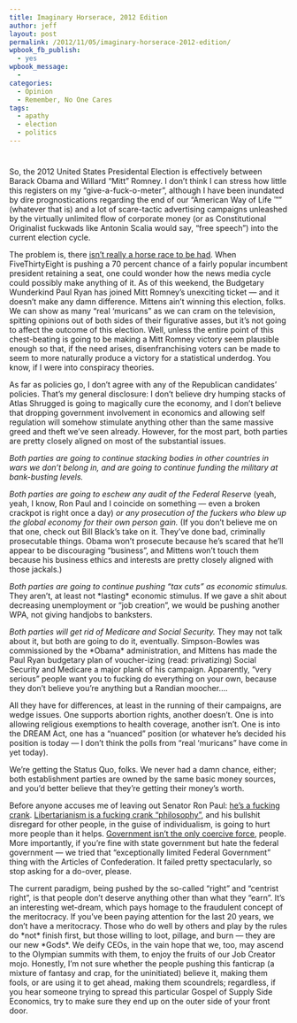 ```yaml
---
title: Imaginary Horserace, 2012 Edition
author: jeff
layout: post
permalink: /2012/11/05/imaginary-horserace-2012-edition/
wpbook_fb_publish:
  - yes
wpbook_message:
  - 
categories:
  - Opinion
  - Remember, No One Cares
tags:
  - apathy
  - election
  - politics
---
```

# 

So, the 2012 United States Presidental Election is effectively between Barack Obama and Willard “Mitt” Romney. I don’t think I can stress how little this registers on my “give-a-fuck-o-meter”, although I have been inundated by dire prognostications regarding the end of our “American Way of Life ™” (whatever that is) and a lot of scare-tactic advertising campaigns unleashed by the virtually unlimited flow of corporate money (or as Constitutional Originalist fuckwads like Antonin Scalia would say, “free speech”) into the current election cycle.

The problem is, there [isn’t really a horse race to be had][1]. When FiveThirtyEight is pushing a 70 percent chance of a fairly popular incumbent president retaining a seat, one could wonder how the news media cycle could possibly make anything of it. As of this weekend, the Budgetary Wunderkind Paul Ryan has joined Mitt Romney’s unexciting ticket — and it doesn’t make any damn difference. Mittens ain’t winning this election, folks. We can show as many “real ‘muricans” as we can cram on the television, spitting opinions out of both sides of their figurative asses, but it’s not going to affect the outcome of this election. Well, unless the entire point of this chest-beating is going to be making a Mitt Romney victory seem plausible enough so that, if the need arises, disenfranchising voters can be made to seem to more naturally produce a victory for a statistical underdog. You know, if I were into conspiracy theories.

 [1]: http://fivethirtyeight.blogs.nytimes.com/

As far as policies go, I don’t agree with any of the Republican candidates’ policies. That’s my general disclosure: I don’t believe dry humping stacks of Atlas Shrugged is going to magically cure the economy, and I don’t believe that dropping government involvement in economics and allowing self regulation will somehow stimulate anything other than the same massive greed and theft we’ve seen already. However, for the most part, both parties are pretty closely aligned on most of the substantial issues.

*Both parties are going to continue stacking bodies in other countries in wars we don’t belong in, and are going to continue funding the military at bank-busting levels.*

*Both parties are going to eschew any audit of the Federal Reserve* (yeah, yeah, I know, Ron Paul and I coincide on something — even a broken crackpot is right once a day) *or any prosecution of the fuckers who blew up the global economy for their own person gain.* (If you don’t believe me on that one, check out Bill Black’s take on it. They’ve done bad, criminally prosecutable things. Obama won’t prosecute because he’s scared that he’ll appear to be discouraging “business”, and Mittens won’t touch them because his business ethics and interests are pretty closely aligned with those jackals.)

*Both parties are going to continue pushing “tax cuts” as economic stimulus.* They aren’t, at least not \*lasting\* economic stimulus. If we gave a shit about decreasing unemployment or “job creation”, we would be pushing another WPA, not giving handjobs to banksters.

*Both parties will get rid of Medicare and Social Security.* They may not talk about it, but both are going to do it, eventually. Simpson-Bowles was commissioned by the \*Obama\* administration, and Mittens has made the Paul Ryan budgetary plan of voucher-izing (read: privatizing) Social Security and Medicare a major plank of his campaign. Apparently, “very serious” people want you to fucking do everything on your own, because they don’t believe you’re anything but a Randian moocher….

All they have for differences, at least in the running of their campaigns, are wedge issues. One supports abortion rights, another doesn’t. One is into allowing religious exemptions to health coverage, another isn’t. One is into the DREAM Act, one has a “nuanced” position (or whatever he’s decided his position is today — I don’t think the polls from “real ‘muricans” have come in yet today).

We’re getting the Status Quo, folks. We never had a damn chance, either; both establishment parties are owned by the same basic money sources, and you’d better believe that they’re getting their money’s worth.

Before anyone accuses me of leaving out Senator Ron Paul: [he’s a fucking crank][2]. [Libertarianism is a fucking crank “philosophy”][3], and his bullshit disregard for other people, in the guise of individualism, is going to hurt more people than it helps. [Government isn’t the only coercive force][4], people. More importantly, if you’re fine with state government but hate the federal government — we tried that “exceptionally limited Federal Government” thing with the Articles of Confederation. It failed pretty spectacularly, so stop asking for a do-over, please.

 [2]: http://dissentingjustice.blogspot.com/2011/08/five-reasons-why-ron-paul-should-never.html
 [3]: http://world.std.com/~mhuben/libindex.html
 [4]: http://www.nakedcapitalism.com/2011/05/earth-to-libertarians-private-parties-have-coercive-power-too.html

The current paradigm, being pushed by the so-called “right” and “centrist right”, is that people don’t deserve anything other than what they “earn”. It’s an interesting wet-dream, which pays homage to the fraudulent concept of the meritocracy. If you’ve been paying attention for the last 20 years, we don’t have a meritocracy. Those who do well by others and play by the rules do \*not\* finish first, but those willing to loot, pillage, and burn — they are our new \*Gods\*. We deify CEOs, in the vain hope that we, too, may ascend to the Olympian summits with them, to enjoy the fruits of our Job Creator mojo. Honestly, I’m not sure whether the people pushing this fanticrap (a mixture of fantasy and crap, for the uninitiated) believe it, making them fools, or are using it to get ahead, making them scoundrels; regardless, if you hear someone trying to spread this particular Gospel of Supply Side Economics, try to make sure they end up on the outer side of your front door.